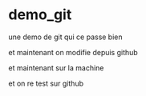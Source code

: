 # demo_git
une demo de git qui ce passe bien

et maintenant on modifie depuis github

et maintenant sur la machine 

et on re test sur github

